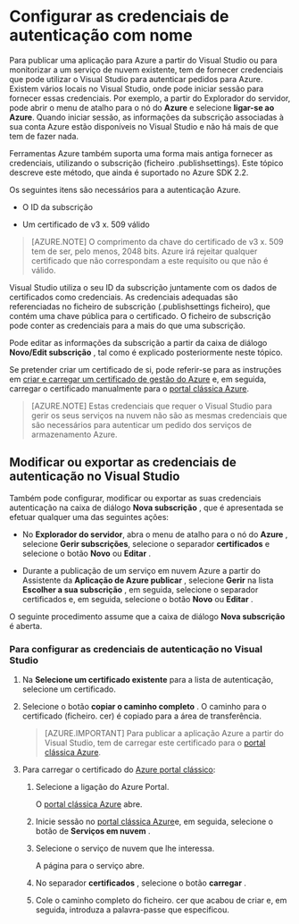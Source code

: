 <properties
   pageTitle="Configurar o denominada as credenciais de autenticação | Microsoft Azure"
   description="Saiba como para fornecer credenciais esse Visual Studio pode utilizar para autenticar pedidos para Azure para publicar uma aplicação para Azure a partir do Visual Studio ou para monitorizar a um serviço de nuvem existente... "
   services="visual-studio-online"
   documentationCenter="na"
   authors="TomArcher"
   manager="douge"
   editor="" />
<tags
   ms.service="multiple"
   ms.devlang="dotnet"
   ms.topic="article"
   ms.tgt_pltfrm="na"
   ms.workload="multiple"
   ms.date="08/15/2016"
   ms.author="tarcher" />

# <a name="setting-up-named-authentication-credentials"></a>Configurar as credenciais de autenticação com nome

Para publicar uma aplicação para Azure a partir do Visual Studio ou para monitorizar a um serviço de nuvem existente, tem de fornecer credenciais que pode utilizar o Visual Studio para autenticar pedidos para Azure. Existem vários locais no Visual Studio, onde pode iniciar sessão para fornecer essas credenciais. Por exemplo, a partir do Explorador do servidor, pode abrir o menu de atalho para o nó do **Azure** e selecione **ligar-se ao Azure**. Quando iniciar sessão, as informações da subscrição associadas à sua conta Azure estão disponíveis no Visual Studio e não há mais de que tem de fazer nada.

Ferramentas Azure também suporta uma forma mais antiga fornecer as credenciais, utilizando o subscrição (ficheiro .publishsettings). Este tópico descreve este método, que ainda é suportado no Azure SDK 2.2.

Os seguintes itens são necessários para a autenticação Azure.

- O ID da subscrição

- Um certificado de v3 x. 509 válido

>[AZURE.NOTE] O comprimento da chave do certificado de v3 x. 509 tem de ser, pelo menos, 2048 bits. Azure irá rejeitar qualquer certificado que não correspondam a este requisito ou que não é válido.

Visual Studio utiliza o seu ID da subscrição juntamente com os dados de certificados como credenciais. As credenciais adequadas são referenciadas no ficheiro de subscrição (.publishsettings ficheiro), que contém uma chave pública para o certificado. O ficheiro de subscrição pode conter as credenciais para a mais do que uma subscrição.

Pode editar as informações da subscrição a partir da caixa de diálogo **Novo/Edit subscrição** , tal como é explicado posteriormente neste tópico.

Se pretender criar um certificado de si, pode referir-se para as instruções em [criar e carregar um certificado de gestão do Azure](https://msdn.microsoft.com/library/windowsazure/gg551722.aspx) e, em seguida, carregar o certificado manualmente para o [portal clássica Azure](http://go.microsoft.com/fwlink/?LinkID=213885).

>[AZURE.NOTE] Estas credenciais que requer o Visual Studio para gerir os seus serviços na nuvem não são as mesmas credenciais que são necessários para autenticar um pedido dos serviços de armazenamento Azure.

## <a name="modify-or-export-authentication-credentials-in-visual-studio"></a>Modificar ou exportar as credenciais de autenticação no Visual Studio

Também pode configurar, modificar ou exportar as suas credenciais autenticação na caixa de diálogo **Nova subscrição** , que é apresentada se efetuar qualquer uma das seguintes ações:

- No **Explorador do servidor**, abra o menu de atalho para o nó do **Azure** , selecione **Gerir subscrições**, selecione o separador **certificados** e selecione o botão **Novo** ou **Editar** .

- Durante a publicação de um serviço em nuvem Azure a partir do Assistente da **Aplicação de Azure publicar** , selecione **Gerir** na lista **Escolher a sua subscrição** , em seguida, selecione o separador certificados e, em seguida, selecione o botão **Novo** ou **Editar** .

O seguinte procedimento assume que a caixa de diálogo **Nova subscrição** é aberta.

### <a name="to-set-up-authentication-credentials-in-visual-studio"></a>Para configurar as credenciais de autenticação no Visual Studio

1. Na **Selecione um certificado existente** para a lista de autenticação, selecione um certificado.

1. Selecione o botão **copiar o caminho completo** . O caminho para o certificado (ficheiro. cer) é copiado para a área de transferência.

    >[AZURE.IMPORTANT] Para publicar a aplicação Azure a partir do Visual Studio, tem de carregar este certificado para o [portal clássica Azure](http://go.microsoft.com/fwlink/?LinkID=213885).

1. Para carregar o certificado do [Azure portal clássico](http://go.microsoft.com/fwlink/?LinkID=213885):

    1. Selecione a ligação do Azure Portal.

         O [portal clássica Azure](http://go.microsoft.com/fwlink/?LinkID=213885) abre.

    1. Inicie sessão no [portal clássica Azure](http://go.microsoft.com/fwlink/?LinkID=213885)e, em seguida, selecione o botão de **Serviços em nuvem** .

    1. Selecione o serviço de nuvem que lhe interessa.

        A página para o serviço abre.

    1. No separador **certificados** , selecione o botão **carregar** .

    1. Cole o caminho completo do ficheiro. cer que acabou de criar e, em seguida, introduza a palavra-passe que especificou.
